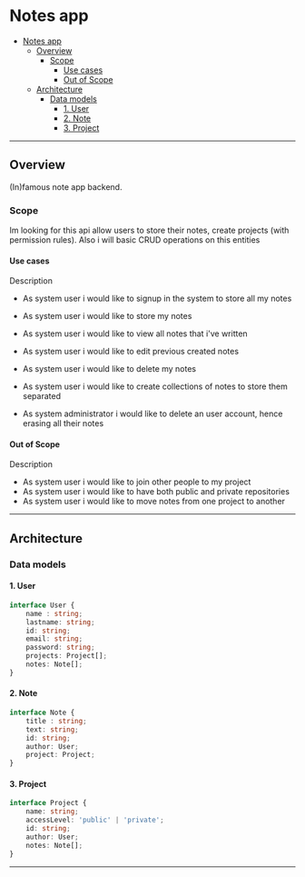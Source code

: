 # Notes app

<!--toc:start-->
- [Notes app](#notes-app)
  - [Overview](#overview)
    - [Scope](#scope)
      - [Use cases](#use-cases)
      - [Out of Scope](#out-of-scope)
  - [Architecture](#architecture)
    - [Data models](#data-models)
      - [1. User](#1-user)
      - [2. Note](#2-note)
      - [3. Project](#3-project)
<!--toc:end-->

---

## Overview

(In)famous note app backend.

### Scope

Im looking for this api allow users to store their notes, create projects (with permission
rules). Also i will basic CRUD operations on this entities

#### Use cases

Description

- As system user i would like to signup in the system to store all my notes
- As system user i would like to store my notes
- As system user i would like to view all notes that i've written
- As system user i would like to edit previous created notes
- As system user i would like to delete my notes
- As system user i would like to create collections of notes to store them separated

- As system administrator i would like to delete an user account, hence erasing
all their notes

#### Out of Scope

Description

- As system user i would like to join other people to my project
- As system user i would like to have both public and private repositories
- As system user i would like to move notes from one project to another

---

## Architecture

### Data models

#### 1. User

```typescript
interface User {
    name : string;
    lastname: string;
    id: string;
    email: string;
    password: string;
    projects: Project[];
    notes: Note[];
}
```

#### 2. Note

```typescript
interface Note {
    title : string;
    text: string;
    id: string;
    author: User;
    project: Project;
}
```

#### 3. Project

```typescript
interface Project {
    name: string;
    accessLevel: 'public' | 'private';
    id: string;
    author: User;
    notes: Note[];
}
```

---
